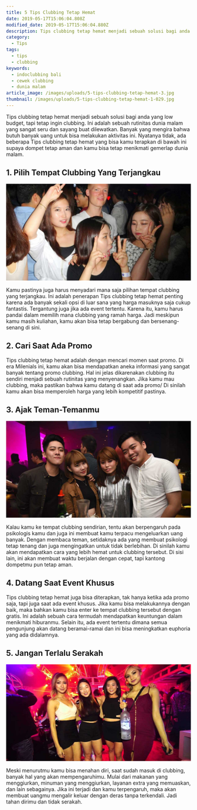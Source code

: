 ```yaml
---
title: 5 Tips Clubbing Tetap Hemat
date: 2019-05-17T15:06:04.808Z
modified_date: 2019-05-17T15:06:04.880Z
description: Tips clubbing tetap hemat menjadi sebuah solusi bagi anda yang low budget, tapi tetap ingin clubbing. Ini adalah sebuah rutinitas dunia malam yang sangat seru.
category:
  - Tips
tags:
  - tips
  - clubbing
keywords:
  - indoclubbing bali
  - cewek clubbing
  - dunia malam
article_image: /images/uploads/5-tips-clubbing-tetap-hemat-3.jpg
thumbnail: /images/uploads/5-tips-clubbing-tetap-hemat-1-029.jpg
---
```

Tips clubbing tetap hemat menjadi sebuah solusi bagi anda yang low budget, tapi tetap ingin clubbing. Ini adalah sebuah rutinitas dunia malam yang sangat seru dan sayang buat dilewatkan. Banyak yang mengira bahwa butuh banyak uang untuk bisa melakukan aktivitas ini. Nyatanya tidak, ada beberapa Tips clubbing tetap hemat yang bisa kamu terapkan di bawah ini supaya dompet tetap aman dan kamu bisa tetap menikmati gemerlap dunia malam.



## 1. Pilih Tempat Clubbing Yang Terjangkau

![5 Tips Clubbing Tetap Hemat](/images/uploads/5-tips-clubbing-tetap-hemat-3.jpg)

Kamu pastinya juga harus menyadari mana saja pilihan tempat clubbing yang terjangkau. Ini adalah penerapan Tips clubbing tetap hemat penting karena ada banyak sekali opsi di luar sana yang harga masuknya saja cukup fantastis. Tergantung juga jika ada event tertentu. Karena itu, kamu harus pandai dalam memilih mana clubbing yang ramah harga. Jadi meskipun kamu masih kuliahan, kamu akan bisa tetap bergabung dan bersenang-senang di sini.



## 2. Cari Saat Ada Promo

Tips clubbing tetap hemat adalah dengan mencari momen saat promo. Di era Milenials ini, kamu akan bisa mendapatkan aneka informasi yang sangat banyak tentang promo clubbing. Hal ini jelas dikarenakan clubbing itu sendiri menjadi sebuah rutinitas yang menyenangkan. Jika kamu mau clubbing, maka pastikan bahwa kamu datang di saat ada promo/ Di sinilah kamu akan bisa memperoleh harga yang lebih kompetitif pastinya.



## 3. Ajak Teman-Temanmu

![5 Tips Clubbing Tetap Hemat](/images/uploads/5-tips-clubbing-tetap-hemat-2.jpg)

Kalau kamu ke tempat clubbing sendirian, tentu akan berpengaruh pada psikologis kamu dan juga ini membuat kamu terpacu mengeluarkan uang banyak. Dengan membaca teman, setidaknya ada yang membuat psikologi tetap tenang dan juga mengingatkan untuk tidak berlebihan. Di sinilah kamu akan mendapatkan cara yang lebih hemat untuk clubbing tersebut. Di sisi lain, ini akan membuat waktu berjalan dengan cepat, tapi kantong dompetmu pun tetap aman.



## 4. Datang Saat Event Khusus

Tips clubbing tetap hemat juga bisa diterapkan, tak hanya ketika ada promo saja, tapi juga saat ada event khusus. Jika kamu bisa melakukannya dengan baik, maka bahkan kamu bisa enter ke tempat clubbing tersebut dengan gratis. Ini adalah sebuah cara termudah mendapatkan keuntungan dalam menikmati hiburanmu. Selain itu, ada event tertentu dimana semua pengunjung akan datang beramai-ramai dan ini bisa meningkatkan euphoria yang ada didalamnya.



## 5. Jangan Terlalu Serakah

![5 Tips Clubbing Tetap Hemat](/images/uploads/5-tips-clubbing-tetap-hemat-1.jpg)

Meski menurutmu kamu bisa menahan diri, saat sudah masuk di clubbing, banyak hal yang akan mempengaruhimu. Mulai dari makanan yang menggiurkan, minuman yang menggiurkan, layanan extra yang memuaskan, dan lain sebagainya. Jika ini terjadi dan kamu terpengaruh, maka akan membuat uangmu mengalir keluar dengan deras tanpa terkendali. Jadi tahan dirimu dan tidak serakah.
